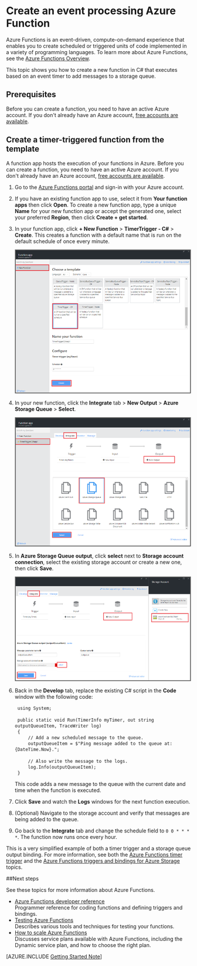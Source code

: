 <properties
   pageTitle="Create an event processing function | Microsoft Azure"
   description="Use Azure Functions create a C# function that runs based on an event timer."
   services="azure-functions"
   documentationCenter="na"
   authors="ggailey777"
   manager="erikre"
   editor=""
   tags=""
   />

<tags
   ms.service="functions"
   ms.devlang="multiple"
   ms.topic="get-started-article"
   ms.tgt_pltfrm="multiple"
   ms.workload="na"
   ms.date="06/05/2016"
   ms.author="glenga"/>
   
# Create an event processing Azure Function

Azure Functions is an event-driven, compute-on-demand experience that enables you to create scheduled or triggered units of code implemented in a variety of programming languages. To learn more about Azure Functions, see the [Azure Functions Overview](functions-overview.md).

This topic shows you how to create a new function in C# that executes based on an event timer to add messages to a storage queue. 

## Prerequisites 

Before you can create a function, you need to have an active Azure account. If you don't already have an Azure account, [free accounts are available](https://azure.microsoft.com/free/).

## Create a timer-triggered function from the template

A function app hosts the execution of your functions in Azure. Before you can create a function, you need to have an active Azure account. If you don't already have an Azure account, [free accounts are available](https://azure.microsoft.com/free/). 

1. Go to the [Azure Functions portal](https://functions.azure.com/signin) and sign-in with your Azure account.

2. If you have an existing function app to use, select it from **Your function apps** then click **Open**. To create a new function app, type a unique **Name** for your new function app or accept the generated one, select your preferred **Region**, then click **Create + get started**. 

3. In your function app, click **+ New Function** > **TimerTrigger - C#** > **Create**. This creates a function with a default name that is run on the default schedule of once every minute. 

	![Create a new timer-triggered function](./media/functions-create-an-event-processing-function/functions-create-new-timer-trigger.png)

4. In your new function, click the **Integrate** tab > **New Output** > **Azure Storage Queue** > **Select**.

	![Create a new timer-triggered function](./media/functions-create-an-event-processing-function/functions-create-storage-queue-output-binding.png)

5. In  **Azure Storage Queue output**, click **select** next to **Storage account connection**, select the existing storage account or create a new one, then click **Save**. 

	![Create a new timer-triggered function](./media/functions-create-an-event-processing-function/functions-create-storage-queue-output-binding-2.png)

6. Back in the **Develop** tab, replace the existing C# script in the **Code** window with the following code:

		using System;
		
		public static void Run(TimerInfo myTimer, out string outputQueueItem, TraceWriter log)
		{
		    // Add a new scheduled message to the queue.
		    outputQueueItem = $"Ping message added to the queue at: {DateTime.Now}.";
		    
		    // Also write the message to the logs.
		    log.Info(outputQueueItem);
		}

	This code adds a new message to the queue with the current date and time when the function is executed.

7. Click **Save** and watch the **Logs** windows for the next function execution.

8. (Optional) Navigate to the storage account and verify that messages are being added to the queue.

9. Go back to the **Integrate** tab and change the schedule field to `0 0 * * * *`. The function now runs once every hour. 

This is a very simplified example of both a timer trigger and a storage queue output binding. For more information, see both the [Azure Functions timer trigger](functions-bindings-timer.md) and the [Azure Functions triggers and bindings for Azure Storage](functions-bindings-storage.md) topics.

##Next steps

See these topics for more information about Azure Functions.

+ [Azure Functions developer reference](functions-reference.md)  
Programmer reference for coding functions and defining triggers and bindings.
+ [Testing Azure Functions](functions-test-a-function.md)  
Describes various tools and techniques for testing your functions.
+ [How to scale Azure Functions](functions-scale.md)  
Discusses service plans available with Azure Functions, including the Dynamic service plan, and how to choose the right plan.  

[AZURE.INCLUDE [Getting Started Note](../../includes/functions-get-help.md)]
